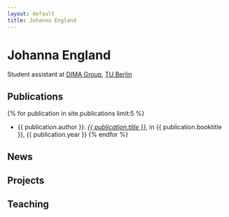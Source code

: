 ```yaml
---
layout: default
title: Johanna England
---
```

# Johanna England

Student assistant at [DIMA Group](http://www.dima.tu-berlin.de), [TU Berlin](http://www.tu-berlin.de)

## Publications 

{% for publication in site.publications limit:5 %}
* {{ publication.author }}: <a href="{{ publication.url }}">*{{ publication.title }}*</a>, in {{ publication.booktitle }}, {{ publication.year }}
{% endfor %}

## News


<iframe id="newsFile" src="news/" onload="LoadFile();" style="display: none;"></iframe>

<ul id="newsList"></ul>

## Projects

## Teaching
